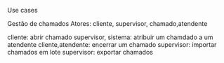 Use cases

Gestão de chamados
Atores: cliente, supervisor, chamado,atendente

cliente: abrir chamado
supervisor, sistema: atribuir um chamdado a um atendente
cliente,atendente: encerrar um chamado
supervisor: importar chamados em lote
supervisor: exportar chamados
